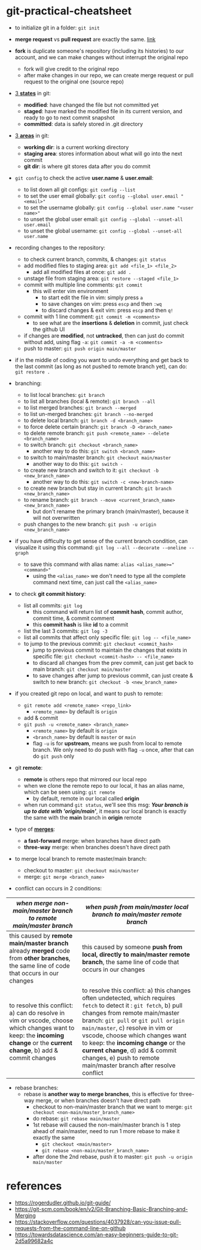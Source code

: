 # git-practical-cheatsheet

- to initialize git in a folder: `git init `
- **merge request** vs **pull request** are exactly the same. [link](https://stackoverflow.com/questions/22199432/pull-request-vs-merge-request)
- **fork** is duplicate someone's repository (including its histories) to our account, and we can make changes without interrupt the original repo
    - fork will give credit to the original repo
    - after make changes in our repo, we can create merge request or pull request to the original one (source repo)

- [3 **states**](https://serengetitech.com/tech/three-states-of-git-and-three-sections-of-a-git-project/) in git:
    - **modified**: have changed the file but not committed yet
    - **staged**: have marked the modified file in its current version, and ready to go to next commit snapshot
    - **committed**: data is safely stored in .git directory

- [3 **areas**](https://serengetitech.com/tech/three-states-of-git-and-three-sections-of-a-git-project/) in git:
    - **working dir**: is a current working directory
    - **staging area**: stores information about what will go into the next commit
    - **git dir**: is where git stores data after you do commit

- `git config` to check the active **user.name** & **user.email**:
    - to list down all git configs: `git config --list`
    - to set the user email globally: `git config --global user.email "<email>"`
    - to set the username globally: `git config --global user.name "<user name>"`
    - to unset the global user email: `git config --global --unset-all user.email`
    - to unset the global username: `git config --global --unset-all user.name`

- recording changes to the repository:
    - to check current branch, commits, & changes: `git status`
    - add modified files to staging area: `git add <file_1> <file_2>`
        - add all modified files at once: `git add .`
    - unstage file from staging area: `git restore --staged <file_1>`
    - commit with multiple line comments: `git commit`
        - this will enter vim environment
            - to start edit the file in vim: simply press `a`
            - to save changes on vim: press `escp` and then `:wq`
            - to discard changes & exit vim: press `escp` and then `q!`
    - commit with 1 line comment: `git commit -m <comments>`
        - to see what are the **insertions** & **deletion** in commit, just check the github UI
    - if changes are **modified**, not **untracked**, then can just do commit without add, using flag `-a`: `git commit -a -m <comments>`
    - push to master: `git push origin main/master`

- if in the middle of coding you want to undo everything and get back to the last commit (as long as not pushed to remote branch yet), can do: `git restore .`

- branching:
    - to list local branches: `git branch`
    - to list all branches (local & remote): `git branch --all`
    - to list merged branches: `git branch --merged`
    - to list un-merged branches: `git branch --no-merged`
    - to delete local branch: `git branch -d <branch_name>`
    - to force delete certain branch: `git branch -D <branch_name>`
    - to delete remote branch: `git push <remote_name> --delete <branch_name>`
    - to switch branch: `git checkout <branch_name>`
        - another way to do this: `git switch <branch_name>`
    - to switch to main/master branch: `git checkout main/master`
        - another way to do this: `git switch -`
    - to create new branch and switch to it: `git checkout -b <new_branch_name>`
      - another way to do this: `git switch -c <new-branch-name>`
    - to create new branch but stay in current branch: `git branch <new_branch_name>`
    - to rename branch: `git branch --move <current_branch_name> <new_branch_name>`
        - but don't rename the primary branch (main/master), because it will not overwritten
    - push changes to the new branch: `git push -u origin <new_branch_name>`

- if you have difficulty to get sense of the current branch condition, can visualize it using this command: `git log --all --decorate --oneline --graph`
    - to save this command with alias name: `alias <alias_name>="<command>"`
        - using the `<alias_name>` we don't need to type all the complete command next time, can just call the `<alias_name>`

- to check **git commit history**:
    - list all commits: `git log`
        - this command will return list of **commit hash**, commit author, commit time, & commit comment
        - this **commit hash** is like **id** to a commit
    - list the last 3 commits: `git log -3`
    - list all commits that affect only specific file: `git log -- <file_name>`
    - to jump to the previous commit: `git checkout <commit_hash>`
        - jump to previous commit to maintain the changes that exists in specific file: `git checkout <commit-hash> -- <file_name>`
        - to discard all changes from the prev commit, can just get back to main branch: `git checkout main/master`
        - to save changes after jump to previous commit, can just create & switch to new branch: `git checkout -b <new_branch_name>`

- if you created git repo on local, and want to push to remote:
    - `git remote add <remote_name> <repo_link>`
        - `<remote_name>` by default is `origin`
    - add & commit
    - `git push -u <remote_name> <branch_name>`
        - `<remote_name>` by default is `origin`
        - `<branch_name>` by default is `master` or `main`
        - flag `-u` is for **upstream**, means we push from local to remote branch. We only need to do push with flag `-u` once, after that can do `git push` only

- git **remote**:
    - **remote** is others repo that mirrored our local repo
    - when we clone the remote repo to our local, it has an alias name, which can be seen using: `git remote`
        - by default, remote in our local called **origin**
    - when run command `git status`, we'll see this msg: ***Your branch is up to date with 'origin/main'***, it means our local branch is exactly the same with the **main** branch in **origin** remote

- type of [**merges**](https://git-scm.com/book/en/v2/Git-Branching-Basic-Branching-and-Merging):
  - **a fast-forward** merge: when branches have direct path
  - **three-way** merge: when branches doesn't have direct path

- to merge local branch to remote master/main branch:
    - checkout to master: `git checkout main/master`
    - merge: `git merge <branch_name>`
- conflict can occurs in 2 conditions:

| ***when merge non-main/master branch to remote main/master branch*** | ***when push from main/master local branch to main/master remote branch*** |
| --- | --- |
| this caused by **remote main/master branch** already **merged** code from **other branches**, the same line of code that occurs in our changes | this caused by someone **push from local,  directly to main/master remote branch**, the same line of code that occurs in our changes |
| to resolve this conflict: a) can do resolve in vim or vscode, choose which changes want to keep: the **incoming change** or the **current change**, b) add & commit changes | to resolve this conflict: a) this changes often undetected, which requires `fetch` to detect it : `git fetch`, b) pull changes from remote main/master branch: `git pull` or `git pull origin main/master`, c) resolve in vim or vscode, choose which changes want to keep: the **incoming change** or the **current change**, d) add & commit changes, e) push to remote main/master branch after resolve conflict

- rebase branches:
    - rebase is **another way to merge branches**, this is effective for three-way merge, or when branches doesn't have direct path
        - checkout to non-main/master branch that we want to merge: `git checkout <non-main/master_branch_name>`
        - do rebase: `git rebase main/master`
        - 1st rebase will caused the non-main/master branch is 1 step ahead of main/master, need to run 1 more rebase to make it exactly the same
            - `git checkout <main/master>`
            - `git rebase <non-main/master_branch_name>`
        - after done the 2nd rebase, push it to master: `git push -u origin main/master`

# references
- https://rogerdudler.github.io/git-guide/
- https://git-scm.com/book/en/v2/Git-Branching-Basic-Branching-and-Merging
- https://stackoverflow.com/questions/4037928/can-you-issue-pull-requests-from-the-command-line-on-github
- https://towardsdatascience.com/an-easy-beginners-guide-to-git-2d5a99682a4c